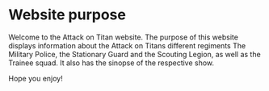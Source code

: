 # Website purpose
Welcome to the Attack on Titan website.
The purpose of this website displays information about the Attack on Titans different regiments The Military Police, the Stationary Guard and the Scouting Legion, as well as the Trainee squad. It also has the sinopse of the respective show.

Hope you enjoy!